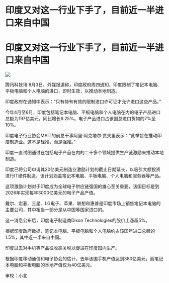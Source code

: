 # 印度又对这一行业下手了，目前近一半进口来自中国

# 印度又对这一行业下手了，目前近一半进口来自中国

![](https://inews.gtimg.com/news_bt/OrBO5MnjcrQvitdc7Ivu4bEYgDCAEwBxS3rP4PPOfYi0MAA/1000)

腾讯科技讯 8月3日，外媒报道称，印度政府周四通知，印度限制了笔记本电脑、平板电脑和个人电脑的进口，即时生效，以推动本地制造。

印度政府在通知中表示：“只有持有有效的限制进口许可证才允许进口这些产品。”

今年4月至6月，印度包括笔记本电脑、平板电脑和个人电脑在内的电子产品进口总额为197亿美元，同比增长6.25%。电子产品进口占该国总进口货物的7%至10%。

印度电子行业协会MAIT的前总干事阿里·阿克塔尔·贾夫里表示：“此举旨在推动印度制造业。这不是轻推，而是强推。”

印度一直试图通过在包括电子产品在内的二十多个领域提供生产链激励来推动本地制造。

印度已将公司申请其20亿美元制造业激励计划的截止日期延长，以吸引大额投资进行IT硬件制造，该计划涵盖笔记本电脑、平板电脑、个人电脑和服务器等产品。

这项激励计划对于印度成为全球电子供应链强国的雄心至关重要，该国目标是到2026年实现每年3000亿美元的电子产品产值。

戴尔、宏碁、三星、LG电子、苹果、联想和惠普是印度市场上销售笔记本电脑的主要公司，其中相当一部分是从中国等国家进口的。

这一消息公布后，印度电子制造商Dixon Technologies的股价上涨超5%。

根据印度政府数据，笔记本电脑、平板电脑和个人电脑约占该国年进口总额的1.5%，其中近一半来自中国。

印度过去对手机等产品征收高关税以促进在印度国内生产。

根据印度移动通信和电子协会的估计，去年该国手机产值达到380亿美元，而笔记本电脑和平板电脑的本地产值仅为40亿美元。

审校：小北


